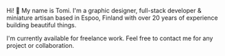 Hi! 👋  My name is Tomi. I'm a graphic designer, full-stack developer & miniature artisan based in Espoo, Finland with over 20 years of experience building beautiful things.

I'm currently available for freelance work. Feel free to contact me for any project or collaboration.
